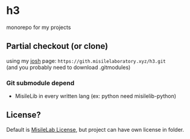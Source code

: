# h3

monorepo for my projects

## Partial checkout (or clone)

using my [josh](https://github.com/josh-project/josh) page: `https://gith.misilelaboratory.xyz/h3.git`  
(and you probably need to download .gitmodules)

### Git submodule depend

- MisileLib in every written lang (ex: python need misilelib-python)

## License?

Default is [MisileLab License](LICENSE.md), but project can have own license in folder.
